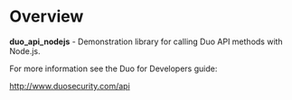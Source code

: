 # Overview

**duo_api_nodejs** - Demonstration library for calling Duo API methods
with Node.js.

For more information see the Duo for Developers guide:

<http://www.duosecurity.com/api>
